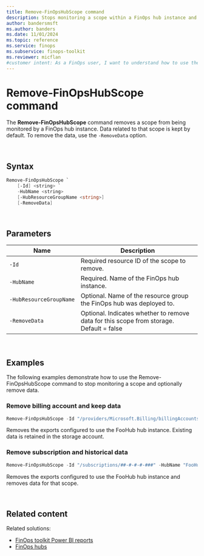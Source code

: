 ```yaml
---
title: Remove-FinOpsHubScope command
description: Stops monitoring a scope within a FinOps hub instance and optionally remove the data using the Remove-FinOpsHubScope command in the FinOpsToolkit module.
author: bandersmsft
ms.author: banders
ms.date: 11/01/2024
ms.topic: reference
ms.service: finops
ms.subservice: finops-toolkit
ms.reviewer: micflan
#customer intent: As a FinOps user, I want to understand how to use the Remove-FinOpsHubScope PowerShell command.
---
```


<!-- markdownlint-disable-next-line MD025 -->
# Remove-FinOpsHubScope command

The **Remove-FinOpsHubScope** command removes a scope from being monitored by a FinOps hub instance. Data related to that scope is kept by default. To remove the data, use the `-RemoveData` option.

<br>

## Syntax

```powershell
Remove-FinOpsHubScope `
    [-Id] <string> `
    -HubName <string>
    [-HubResourceGroupName <string>]
    [-RemoveData]
```

<br>

## Parameters

| Name                    | Description                                                                             |
| ----------------------- | --------------------------------------------------------------------------------------- |
| `‑Id`                   | Required resource ID of the scope to remove.                                            |
| `‑HubName`              | Required. Name of the FinOps hub instance.                                              |
| `‑HubResourceGroupName` | Optional. Name of the resource group the FinOps hub was deployed to.                    |
| `‑RemoveData`           | Optional. Indicates whether to remove data for this scope from storage. Default = false |

<br>

## Examples

The following examples demonstrate how to use the Remove-FinOpsHubScope command to stop monitoring a scope and optionally remove data.

### Remove billing account and keep data

```powershell
Remove-FinOpsHubScope -Id "/providers/Microsoft.Billing/billingAccounts/123" -HubName "FooHub"
```

Removes the exports configured to use the FooHub hub instance. Existing data is retained in the storage account.

### Remove subscription and historical data

```powershell
Remove-FinOpsHubScope -Id "/subscriptions/##-#-#-#-###" -HubName "FooHub" -RemoveData
```

Removes the exports configured to use the FooHub hub instance and removes data for that scope.

<br>

## Related content

Related solutions:

- [FinOps toolkit Power BI reports](../../power-bi/reports.md)
- [FinOps hubs](../../hubs/finops-hubs-overview.md)


<br>
